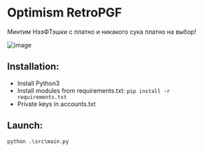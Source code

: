 # Optimism RetroPGF

Минтим НээФТэшки с платно и никакого сука платно на выбор!

![image](https://github.com/cryptosvinarnik/optimism_retro_pgf/assets/101156562/7449e13b-64fb-4eed-baeb-0f30a95b7d29)

## Installation:
- Install Python3
- Install modules from requirements.txt: <code>pip install -r requirements.txt</code>
- Private keys in accounts.txt

## Launch:
<code>python .\src\main.py</code>
